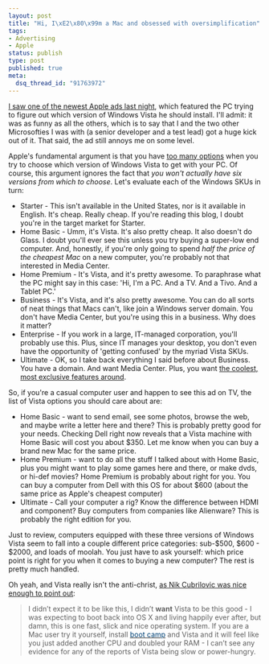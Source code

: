 ```yaml
--- 
layout: post
title: "Hi, I\xE2\x80\x99m a Mac and obsessed with oversimplification"
tags: 
- Advertising
- Apple
status: publish
type: post
published: true
meta: 
  dsq_thread_id: "91763972"
---
```

<a href="http://www.apple.com/getamac/ads/">I saw one of the newest Apple ads last night</a>, which featured the PC trying to figure out which version of Windows Vista he should install. I'll admit: it was as funny as all the others, which is to say that I and the two other Microsofties I was with (a senior developer and a test lead) got a huge kick out of it. That said, the ad still annoys me on some level.

  Apple's fundamental argument is that you have <a href="http://www.microsoft.com/windows/products/windowsvista/editions/choose.mspx">too many options</a> when you try to choose which version of Windows Vista to get with your PC. Of course, this argument ignores the fact that <em>you won't actually have six versions from which to choose</em>. Let's evaluate each of the Windows SKUs in turn:
  <ul>
  	<li>Starter - This isn't available in the United States, nor is it available in English. It's cheap. Really cheap. If you're reading this blog, I doubt you're in the target market for Starter.</li>
  	<li>Home Basic - Umm, it's Vista. It's also pretty cheap. It also doesn't do Glass. I doubt you'll ever see this unless you try buying a super-low end computer. And, honestly, if you're only going to spend <em>half the price of the cheapest Mac</em> on a new computer, you're probably not that interested in Media Center.</li>
  	<li>Home Premium - It's Vista, and it's pretty awesome. To paraphrase what the PC might say in this case: 'Hi, I'm a PC. And a TV. And a Tivo. And a Tablet PC.'</li>
  	<li>Business - It's Vista, and it's also pretty awesome. You can do all sorts of neat things that Macs can't, like join a Windows server domain. You don't have Media Center, but you're using this in a business. Why does it matter?</li>
  	<li>Enterprise - If you work in a large, IT-managed corporation, you'll probably use this. Plus, since IT manages your desktop, you don't even have the opportunity of 'getting confused' by the myriad Vista SKUs.</li>
  	<li>Ultimate - OK, so I take back everything I said before about Business. You have a domain. And want Media Center. Plus, you want <a href="http://windowsultimate.com/Default.aspx">the coolest, most exclusive features around</a>.</li>
  </ul>
  So, if you're a casual computer user and happen to see this ad on TV, the list of Vista options you should care about are:
  <ul>
  	<li>Home Basic - want to send email, see some photos, browse the web, and maybe write a letter here and there? This is probably pretty good for your needs. Checking Dell right now reveals that a Vista machine with Home Basic will cost you about $350. Let me know when you can buy a brand new Mac for the same price.</li>
  	<li>Home Premium - want to do all the stuff I talked about with Home Basic, plus you might want to play some games here and there, or make dvds, or hi-def movies? Home Premium is probably about right for you. You can buy a computer from Dell with this OS for about $600 (about the same price as Apple's cheapest computer)</li>
  	<li>Ultimate - Call your computer a rig? Know the difference between HDMI and component? Buy computers from companies like Alienware? This is probably the right edition for you. </li>
  </ul>
  Just to review, computers equipped with these three versions of Windows Vista seem to fall into a couple different price categories: sub-$500, $600 - $2000, and loads of moolah. You just have to ask yourself: which price point is right for you when it comes to buying a new computer? The rest is pretty much handled.

  Oh yeah, and Vista really isn't the anti-christ, <a href="http://www.nik.com.au/archives/2007/05/06/switching-back/trackback/">as Nik Cubrilovic was nice enough to point out</a>:
  <blockquote>I didn’t expect it to be like this, I didn’t <strong>want</strong> Vista to be this good - I was expecting to boot back into OS X and living happily ever after, but damn, this is one fast, slick and nice operating system. If you are a Mac user try it yourself, install <a href="http://www.apple.com/bootcamp"><font color="#004276">boot camp</font></a> and Vista and it will feel like you just added another CPU and doubled your RAM - I can’t see any evidence for any of the reports of Vista being slow or power-hungry.</blockquote>
